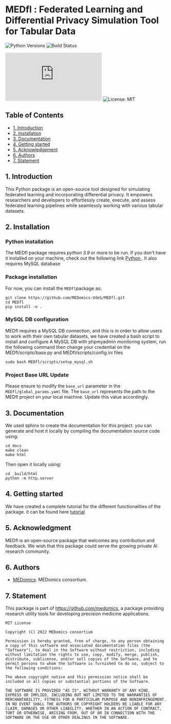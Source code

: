 # MEDfl : Federated Learning and Differential Privacy Simulation Tool for Tabular Data
![Python Versions](https://img.shields.io/badge/python-3.9-blue)
![Build Status](https://travis-ci.org/MEDomics-UdeS/MEDfl.svg?branch=main)

![GitHub contributors](https://img.shields.io/github/contributors/scottydocs/README-template.md)
![License: MIT](https://img.shields.io/badge/license-MIT-green)




## Table of Contents
  * [1. Introduction](#1-introduction)
  * [2. Installation](#2-installation)
  * [3. Documentation](#3-documentation)
  * [4. Getting started](#4-Getting-started)
  * [5. Acknowledgement](#5-acknowledgement)
  * [6. Authors](#6-authors)
  * [7. Statement](#7-statement)

## 1. Introduction
This Python package is an open-source tool designed for simulating federated learning and incorporating differential privacy. It empowers researchers and developers to effortlessly create, execute, and assess federated learning pipelines while seamlessly working with various tabular datasets.





## 2. Installation

### Python installation
The MEDfl package requires *python 3.9* or more to be run. If you don't have it installed  on your machine, check out the following link  [Python ](https://www.python.org/downloads/).
It also requires MySQL database

### Package installation
For now, you can  install the ``MEDfl``package as:
```
git clone https://github.com/MEDomics-UdeS/MEDfl.git
cd MEDfl
pip install -e .
```
### MySQL DB configuration
MEDfl requires a MySQL DB connection, and this is in order to allow users to work with their own tabular datasets,  we have created a bash script to install and configure A MySQL DB with phpmyadmin monitoring system, run the following command then change your credential on the MEDfl/scripts/base.py and MEDfl/scripts/config.ini files
```
sudo bash MEDfl/scripts/setup_mysql.sh
```

### Project Base URL Update
Please ensure to modify the `base_url` parameter in the `MEDfl/global_params.yaml` file. The `base_url` represents the path to the MEDfl project on your local machine. Update this value accordingly.

## 3. Documentation
We used sphinx to create the documentation for this project.  you can generate and host it locally by compiling the documentation source code using:
```
cd docs
make clean
make html
```

Then open it locally using:

```
cd _build/html
python -m http.server
```

## 4. Getting started

We have created a complete tutorial for the different functionalities of the package. it can be found here [tutorial](https://github.com/MEDomics-UdeS/MEDfl/notebooks/First_tuto.ipynb)



## 5. Acknowledgment
MEDfl is an open-source package that welcomes any contribution and feedback. We wish that this package could serve the growing private AI research community.

## 6. Authors
* [MEDomics](https://github.com/medomics/): MEDomics consortium.

## 7. Statement

This package is part of https://github.com/medomics, a package providing research utility tools for developing precision medicine applications.

```
MIT License

Copyright (C) 2022 MEDomics consortium

Permission is hereby granted, free of charge, to any person obtaining a copy of this software and associated documentation files (the "Software"), to deal in the Software without restriction, including without limitation the rights to use, copy, modify, merge, publish, distribute, sublicense, and/or sell copies of the Software, and to permit persons to whom the Software is furnished to do so, subject to the following conditions:

The above copyright notice and this permission notice shall be included in all copies or substantial portions of the Software.

THE SOFTWARE IS PROVIDED "AS IS", WITHOUT WARRANTY OF ANY KIND, EXPRESS OR IMPLIED, INCLUDING BUT NOT LIMITED TO THE WARRANTIES OF MERCHANTABILITY, FITNESS FOR A PARTICULAR PURPOSE AND NONINFRINGEMENT. IN NO EVENT SHALL THE AUTHORS OR COPYRIGHT HOLDERS BE LIABLE FOR ANY CLAIM, DAMAGES OR OTHER LIABILITY, WHETHER IN AN ACTION OF CONTRACT, TORT OR OTHERWISE, ARISING FROM, OUT OF OR IN CONNECTION WITH THE SOFTWARE OR THE USE OR OTHER DEALINGS IN THE SOFTWARE.
```
